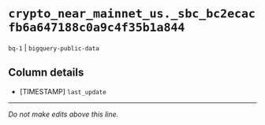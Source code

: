 # `crypto_near_mainnet_us._sbc_bc2ecacfb6a647188c0a9c4f35b1a844`
`bq-1` | `bigquery-public-data`

## Column details
* [TIMESTAMP] `last_update`

-------------------------------------------------------------------------------
*Do not make edits above this line.*
